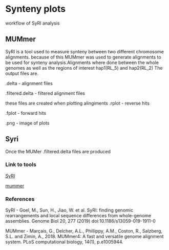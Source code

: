 # Synteny plots
workflow of SyRI analysis
 
## MUMmer
SyRI is a tool used to measure synteny between two different chromosome alignments. because of this MUMmer was used to generate alignments to be used for synteny analysis.Alignments where done between the whole genomes as well as the regions of interest hap1(RL_5) and hap2(RL_2) The output files are.

.delta - alignment files

.filtered.delta - filtered alignment files

these files are created when plotting alingiments
.rplot - reverse hits

.fplot - forward hits

.png - image of plots

## Syri
Once the MUMer .filtered.delta files are produced 



### Link to tools

[SyRI](https://github.com/schneebergerlab/syri)

[mummer](https://github.com/mummer4/mummer)

### References

SyRI - Goel, M., Sun, H., Jiao, W. et al. SyRI: finding genomic rearrangements and local sequence differences from whole-genome assemblies. Genome Biol 20, 277 (2019) doi:10.1186/s13059-019-1911-0

MUMmer - Marçais, G., Delcher, A.L., Phillippy, A.M., Coston, R., Salzberg, S.L. and Zimin, A., 2018. MUMmer4: A fast and versatile genome alignment system. PLoS computational biology, 14(1), p.e1005944.
